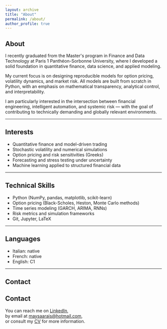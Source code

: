 ```yaml
---
layout: archive
title: "About"
permalink: /about/
author_profile: true
---
```


## About

I recently graduated from the Master's program in Finance and Data Technology at Paris 1 Panthéon-Sorbonne University, where I developed a solid foundation in quantitative finance, data science, and applied modeling.

My current focus is on designing reproducible models for option pricing, volatility dynamics, and market risk. All models are built from scratch in Python, with an emphasis on mathematical transparency, analytical control, and interpretability.

I am particularly interested in the intersection between financial engineering, intelligent automation, and systemic risk — with the goal of contributing to technically demanding and globally relevant environments.

---

## Interests

- Quantitative finance and model-driven trading  
- Stochastic volatility and numerical simulations  
- Option pricing and risk sensitivities (Greeks)  
- Forecasting and stress testing under uncertainty  
- Machine learning applied to structured financial data  

---

## Technical Skills

- Python (NumPy, pandas, matplotlib, scikit-learn)  
- Option pricing (Black-Scholes, Heston, Monte Carlo methods)  
- Time series modeling (GARCH, ARIMA, RNNs)  
- Risk metrics and simulation frameworks  
- Git, Jupyter, LaTeX  

---

## Languages

- Italian: native  
- French: native  
- English: C1

---

## Contact

## Contact

You can reach me on [LinkedIn](https://www.linkedin.com/in/maysaa-r/),  
by email at [maysaarais@hotmail.com](mailto:maysaarais@hotmail.com),  
or consult my [CV](https://maysaarais.github.io/files/MaysaaRais_CV.pdf) for more information.
